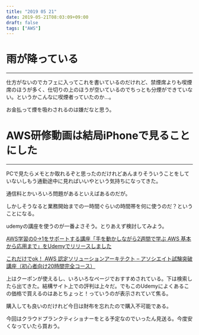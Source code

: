 ```yaml
---
title: "2019 05 21"
date: 2019-05-21T08:03:09+09:00
draft: false
tags: ["AWS"]
---
```

# 雨が降っている
---
仕方がないのでカフェに入ってこれを書いているのだけれど、禁煙席よりも喫煙席のほうが多く、仕切りの上のほうが空いているのでちっとも分煙ができていない。というかこんなに喫煙者っていたのか…。

お金払って煙を吸わされるのは嫌だなと思う。

# AWS研修動画は結局iPhoneで見ることにした
---
PCで見たらメモとか取れるぞと思ったのだけれどあんまりそういうことをしていないしもう通勤途中に見ればいいやという気持ちになってきた。

通信料とかいろいろ問題があるといえばあるのだが。

しかしそうなると業務開始までの一時間ぐらいの時間帯を何に使うのだ？ということになる。

udemyの講座を使うのが一番よさそう。とりあえず検討してみよう。

[AWS学習の0→1をサポートする講座「手を動かしながら2週間で学ぶ AWS 基本から応用まで」をUdemyでリリースしました](https://www.ketancho.net/entry/2018/09/03/074115)

[これだけでok！ AWS 認定ソリューションアーキテクト – アソシエイト試験突破講座（初心者向け20時間完全コース）](https://www.udemy.com/aws-associate/)

上はクーポンが使えるし、いろいろなページでおすすめされている。下は検索したら出てきた。結構サイト上での評判は上々だ。でもこのUdemyによくあるこの価格で買えるのはあとちょっと！っていうのが表示されていて焦る。

購入しても良いのだけれど今日は財布を忘れたので購入不可能である。

今回はクラウドプランクティショナーをとる予定なのでいったん見送る。今度安くなっていたら買おう。